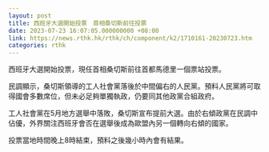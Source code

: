 ```yaml
---
layout: post
title: 西班牙大選開始投票　首相桑切斯前往投票
date: 2023-07-23 16:07:05.000000000 +08:00
link: https://news.rthk.hk/rthk/ch/component/k2/1710161-20230723.htm
categories: rthk
---
```


西班牙大選開始投票，現任首相桑切斯前往首都馬德里一個票站投票。

民調顯示，桑切斯領導的工人社會黨落後於中間偏右的人民黨。預料人民黨將可取得國會多數席位，但未必足夠單獨執政，仍要同其他政黨合組政府。

工人社會黨在5月地方選舉中落敗，桑切斯宣布提前大選。由於右傾政黨在民調中佔優，外界關注西班牙會否在選舉後成為歐盟內另一個轉向右傾的國家。

投票當地時間晚上8時結束，預料之後幾小時內會有結果。
